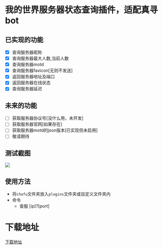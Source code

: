 # 我的世界服务器状态查询插件，适配真寻bot

## 已实现的功能

- [x] 查询服务器昵称
- [x] 查询服务器最大人数,当前人数
- [x] 查询服务器motd
- [x] 查询服务器favicon[无则不发送]
- [x] 返回服务器地址及端口
- [x] 返回服务器在线状态
- [x] 查询服务器延迟

## 未来的功能

- [ ] 获取服务器协议号[没什么用，未开发]
- [ ] 获取服务器官网[如果存在]
- [ ] 获取服务器motd的json版本[已实现但未启用]
- [ ] 敬请期待

## 测试截图

<img src="https://user-images.githubusercontent.com/104612722/200799085-739149f2-533b-464c-97fd-2572858d201d.png">

## 使用方法

- 将`chafu`文件夹放入`plugins`文件夹或自定义文件夹内
- 命令
  - 查服 [ip]?[port]

# 下载地址

[下载地址](https://github.com/YiRanEL/zhenxun_chafu_Minecraft/releases)

